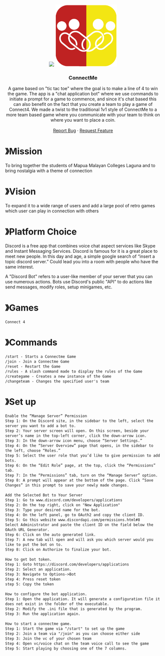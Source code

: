 
<!-- PROJECT LOGO -->
<br />
<p align="center">
    <img src="https://capsule-render.vercel.app/api?type=waving&color=gradient&height=200&section=header&text=ConnectMe&fontColor=ffffff&fontSize=80&fontAlignY=35&animation=twinkling" />
  <a href="https://github.com/CursedSheep/connectme">
    <img src="https://github.com/MemExplorer/connectme/blob/main/ConnectMe_Logo.png" width="200" height="200">
  </a>

  <h3 align="center">ConnectMe</h3>

  <p align="center">
A game based on "tic tac toe" where the goal is to make a line of 4 to win the game. The app is a "chat application bot" where we use commands to initiate a prompt for a game to commence, and since it's chat based this can also benefit on the fact that you create a team to play a game of Connect4. We made a twist to the traditional 1v1 style of ConnectMe to a more team based game where you communicate with your team to think on where you want to place a coin. 
    <br />
    <br />
    <a href="https://github.com/CursedSheep/connectme/issues">Report Bug</a>
    ·
    <a href="https://github.com/CursedSheep/connectme/issues">Request Feature</a>
  </p>
</p>


# 》Mission
To bring together the students of Mapua Malayan Colleges Laguna and
to bring nostalgia with a theme of connection 

# 》Vision
To expand it to a wide range of users and add a large pool of retro games which user can play in connection with others

# 》Platform Choice
Discord is a free app that combines voice chat aspect services like Skype and Instant Messaging Services. Discord is famous for it is a great place to meet new people. In this day and age, a simple google search of “insert a topic discord server.” Could lead you into a room with people who have the same interest.

A "Discord Bot" refers to a user-like member of your server that you can use numerous actions. Bots use Discord's public "API" to do actions like send messages, modify roles, setup minigames, etc.

# 》Games
    Connect 4

# 》Commands

    /start - Starts a Connectme Game
    /join - Join a Connectme Game
    /reset - Restart the Game
    /rules - A slash command made to display the rules of the Game
    /creategame - Creates a new instance of the Game
    /changeteam - Changes the specified user's team


# 》Set up


    Enable the “Manage Server” Permission
    Step 1: On the Discord site, in the sidebar to the left, select the server you want to add a bot to.
    Step 2: Your server screen will open. On this screen, beside your server’s name in the top-left corner, click the down-arrow icon.
    Step 3: In the down-arrow icon menu, choose “Server Settings.”
    Step 4: On the “Server Overview” page that opens, in the sidebar to the left, choose “Roles.”
    Step 5: Select the user role that you’d like to give permission to add bots.
    Step 6: On the “Edit Role” page, at the top, click the “Permissions” tab.
    Step 7: In the “Permissions” tab, turn on the “Manage Server” option.
    Step 8: A prompt will appear at the bottom of the page. Click “Save Changes” in this prompt to save your newly made changes.

    Add the Selected Bot to Your Server
    Step 1: Go to www.discord.com/developers/applications
    Step 2: On the top right, click on "New Application"
    Step 3: Type your desired name for the bot.
    Step 4: On the left panel, go to OAuth2 and copy the client ID.
    Step 5: Go this website www.discordapi.com/permissions.html#8
    Select Administrator and paste the client ID on the field below the OAuth URL Generator. 
    Step 6: Click on the auto generated link. 
    Step 7: A new tab will open and will ask you which server would you like to put the bot on to. 
    Step 8: Click on Authorize to finalize your bot.

    How to get bot token.
    Step 1: Goto https://discord.com/developers/applications
    Step 2: Select an application.
    Step 3: Navigate to Options->Bot
    Step 4: Press reset token
    step 5: Copy the token

    How to configure the bot application.
    Step 1: Open the application. It will generate a configuration file it does not exist in the folder of the executable.
    Step 2: Modify the .ini file that is generated by the program.
    Step 3: Run the application again.

    How to start a connectme game.
    Step 1: Start the game via "/start" to set up the game
    Step 2: Join a team via "/join" as you can choose either side
    Step 3: Join the vc of your chosen team 
    Step 4: Open vc/voice chat on the team voice call to see the game
    Step 5: Start playing by choosing one of the 7 columns. 
